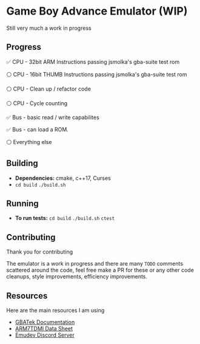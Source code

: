 # Game Boy Advance Emulator (WIP)
Still very much a work in progress


## Progress
:white_check_mark: CPU - 32bit ARM Instructions passing jsmolka's gba-suite test rom

:white_circle:  CPU - 16bit THUMB Instructions passing jsmolka's gba-suite test rom

:white_circle:  CPU - Clean up / refactor code

:white_circle:  CPU - Cycle counting

:white_check_mark: Bus - basic read / write capabilites

:white_check_mark: Bus - can load a ROM. 

:white_circle:  Everything else



## Building 
* **Dependencies:** cmake, c++17, Curses
* `cd build` `./build.sh`

## Running
* **To run tests:** `cd build` `./build.sh` `ctest`


## Contributing

Thank you for contributing

The emulator is a work in progress and there are many `TODO` comments scattered around the code, feel free make a PR for these or any other code cleanups, style improvements, efficiency improvements. 


## Resources

Here are the main resources I am using 

* [GBATek Documentation](https://problemkaputt.de/gbatek.htm#armcpureference)
* [ARM7TDMI Data Sheet](ftp://ftp.dca.fee.unicamp.br/pub/docs/ea871/ARM/ARM7TDMIDataSheet.pdf)
* [Emudev Discord Server](https://discord.gg/xxkAe5xm)

